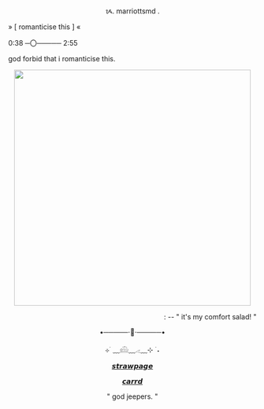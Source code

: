 <p align=center> ᝰ. marriottsmd . </p>

<p align=left> » [ romanticise this ] « </p>
<p align=left> 0:38 ─〇───── 2:55 </p>

<p align=left>  god forbid that i romanticise this. </p>

<p align="center">
<img src="https://tenor.com/en-GB/view/arthur-tv-chris-md-chris-dixon-arthur-frederick-biting-gif-9327130253725539584" width="480" height="480" />

<p align=right> : -- " it's my comfort salad! "</p>

<p align=center> •─────⋅📄⋅─────•</p>

<p align=center> ⊹ ࣪ ﹏𓊝﹏𓂁﹏⊹ ࣪ ˖</p>


<p align=center> <a href="https://marriottsmd.straw.page/">𝙨𝙩𝙧𝙖𝙬𝙥𝙖𝙜𝙚</a></p>

<p align=center> <a href="https://marriottsmd.carrd.co/#rules">𝙘𝙖𝙧𝙧𝙙</a></p>


<p align=center> " god jeepers. " </p>

<!--
**marriottsmd/marriottsmd** is a ✨ _special_ ✨ repository because its `README.md` (this file) appears on your GitHub profile.

Here are some ideas to get you started:

- 🔭 I’m currently working on ...
- 🌱 I’m currently learning ...
- 👯 I’m looking to collaborate on ...
- 🤔 I’m looking for help with ...
- 💬 Ask me about ...
- 📫 How to reach me: ...
- 😄 Pronouns: ...
- ⚡ Fun fact: ...
-->
